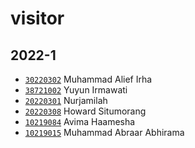 # visitor


## 2022-1
+ [`30220302`](30220302.md) Muhammad Alief Irha
+ [`38721002`](38721002.md) Yuyun Irmawati
+ [`20220301`](20220301.md) Nurjamilah
+ [`20220308`](20220308.md) Howard Situmorang
+ [`10219084`](10219084.md) Avima Haamesha
+ [`10219015`](10219015.md) Muhammad Abraar Abhirama

